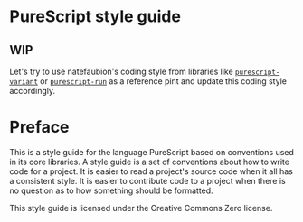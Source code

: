 # PureScript style guide

## WIP

Let's try to use natefaubion's coding style from libraries like [`purescript-variant`](https://github.com/natefaubion/purescript-variant) or [`purescript-run`](https://github.com/natefaubion/purescript-run) as a reference pint and update this coding style accordingly.

# Preface

This is a style guide for the language PureScript based on conventions used in
its core libraries. A style guide is a set of conventions about how to write
code for a project. It is easier to read a project's source code when it all has
a consistent style. It is easier to contribute code to a project when there is
no question as to how something should be formatted.

This style guide is licensed under the Creative Commons Zero license.
